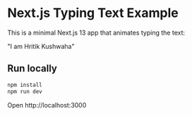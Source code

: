 # Next.js Typing Text Example

This is a minimal Next.js 13 app that animates typing the text:

"I am Hritik Kushwaha"

## Run locally

```bash
npm install
npm run dev
```

Open http://localhost:3000